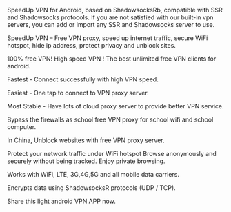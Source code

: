 <p>SpeedUp VPN for Android, based on ShadowsocksRb, compatible with SSR and Shadowsocks protocols. If you are not satisfied with our built-in vpn servers, you can add or import any SSR and Shadowsocks server to use.</p>
<p>SpeedUp VPN – Free VPN proxy, speed up internet traffic, secure WiFi hotspot, hide ip address, protect privacy and unblock sites.</p>
<p>100% free VPN! High speed VPN ! The best unlimited free VPN clients for android.</p>
<p>Fastest - Connect successfully with high VPN speed.</p>
<p>Easiest - One tap to connect to VPN proxy server.</p>
<p>Most Stable - Have lots of cloud proxy server to provide better VPN service.</p>
<p>Bypass the firewalls as school free VPN proxy for school wifi and school computer.</p>
<p>In China, Unblock websites with free VPN proxy server. </p>
<p>Protect your network traffic under WiFi hotspot Browse anonymously and securely without being tracked. Enjoy private browsing.</p>
<p>Works with WiFi, LTE, 3G,4G,5G and all mobile data carriers.</p>
<p>Encrypts data using ShadowsocksR protocols (UDP / TCP).</p>
<p>Share this light android VPN APP now.</p>